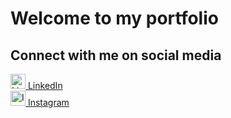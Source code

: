# Welcome to my portfolio

## Connect with me on social media

<div style="display: flex; flex-direction: column; justify-content: center;">
  <a href="https://www.linkedin.com/in/joaovictorjohn/" target="_blank" rel="noopener noreferrer">
    <img src="https://cdn-icons-png.flaticon.com/512/174/174857.png" alt="LinkedIn" width="24" height="24" />
    LinkedIn
  </a>
  <a href="http://instagram.com/odevjohn" target="_blank" rel="noopener noreferrer">
    <img src="https://cdn-icons-png.flaticon.com/512/174/174855.png" alt="Instagram" width="24" height="24" />
    Instagram
  </a>
</div>
